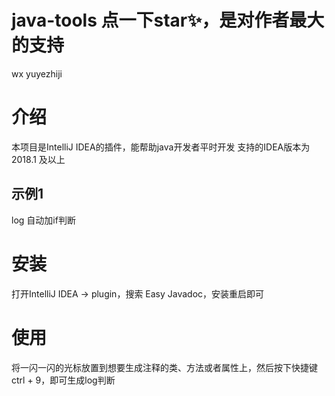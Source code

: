 # java-tools 点一下star✨，是对作者最大的支持
wx yuyezhiji
# 介绍
本项目是IntelliJ IDEA的插件，能帮助java开发者平时开发
支持的IDEA版本为 2018.1 及以上


## 示例1

log 自动加if判断

# 安装
打开IntelliJ IDEA -> plugin，搜索 Easy Javadoc，安装重启即可

# 使用

将一闪一闪的光标放置到想要生成注释的类、方法或者属性上，然后按下快捷键ctrl + 9，即可生成log判断
